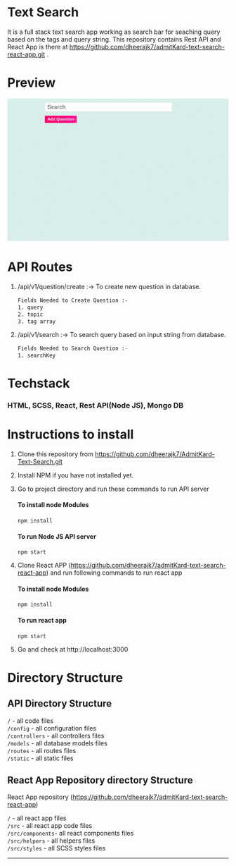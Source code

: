 # Text Search

It is a full stack text search app working as search bar for seaching query based on the tags and query string.
This repository contains Rest API and React App is there at https://github.com/dheerajk7/admitKard-text-search-react-app.git .

# Preview

![preview image](./static/images/preview.gif)

# API Routes

1. /api/v1/question/create :-> To create new question in database.

   ```
   Fields Needed to Create Question :-
   1. query
   2. topic
   3. tag array
   ```

2. /api/v1/search :-> To search query based on input string from database.
   ```
   Fields Needed to Search Question :-
   1. searchKey
   ```

# Techstack

### HTML, SCSS, React, Rest API(Node JS), Mongo DB

# Instructions to install

1. Clone this repository from https://github.com/dheerajk7/AdmitKard-Text-Search.git
2. Install NPM if you have not installed yet.
3. Go to project directory and run these commands to run API server

   #### To install node Modules

   ```
   npm install
   ```

   #### To run Node JS API server

   ```
   npm start
   ```

4. Clone React APP (https://github.com/dheerajk7/admitKard-text-search-react-app) and run following commands to run react app

   #### To install node Modules

   ```
   npm install
   ```

   #### To run react app

   ```
   npm start
   ```

5. Go and check at http://localhost:3000

# Directory Structure

## API Directory Structure

`/` - all code files <br>
`/config` - all configuration files <br>
`/controllers` - all controllers files <br>
`/models` - all database models files <br>
`/routes` - all routes files <br>
`/static` - all static files <br>

## React App Repository directory Structure

React App repository (https://github.com/dheerajk7/admitKard-text-search-react-app)

`/` - all react app files <br>
`/src` - all react app code files <br>
`/src/components`- all react components files <br>
`/src/helpers` - all helpers files <br>
`/src/styles` - all SCSS styles files <br>

---
